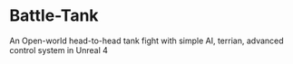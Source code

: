 # Battle-Tank
An Open-world head-to-head tank fight with simple AI, terrian, advanced control system in Unreal 4
